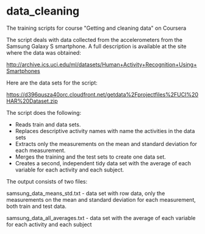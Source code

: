 data_cleaning
=============

The training scripts for course "Getting and cleaning data" on Coursera

The script deals with data collected from the accelerometers from the Samsung Galaxy S smartphone. 
A full description is available at the site where the data was obtained:

http://archive.ics.uci.edu/ml/datasets/Human+Activity+Recognition+Using+Smartphones 

Here are the data sets for the script:

https://d396qusza40orc.cloudfront.net/getdata%2Fprojectfiles%2FUCI%20HAR%20Dataset.zip 

The script does the following:

- Reads train and data sets.
- Replaces descriptive activity names with name the activities in the data sets
- Extracts only the measurements on the mean and standard deviation for each measurement. 
- Merges the training and the test sets to create one data set.
- Creates a second, independent tidy data set with the average of each variable for each activity and each subject. 

The output consists of two files:

samsung_data_means_std.txt - data set with row data, only the measurements on the mean and standard deviation for each measurement, both train and test data.

samsung_data_all_averages.txt - data set with the average of each variable for each activity and each subject

